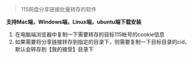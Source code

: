 > 115网盘分享链接批量转存的软件

**支持Mac端，Windows端，Linux端，ubuntu端下载安装**

1. 在电脑端浏览器中复制一下需要转存的目标115帐号的cookie信息
2. 如果需要将分享链接转存到指定的目录下，则需要复制一下目标目录的cid，默认会转存到【我的接受】目录下
